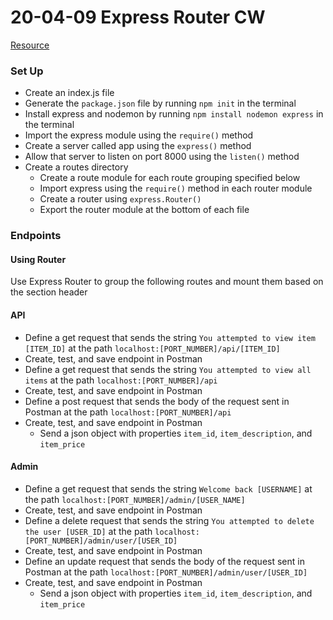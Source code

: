 # 20-04-09 Express Router CW

[Resource](https://developer.mozilla.org/en-US/docs/Learn/Server-side/Express_Nodejs/routes#Routes_primer)

### Set Up
- Create an index.js file
- Generate the `package.json` file by running `npm init` in the terminal
- Install express and nodemon by running `npm install nodemon express` in the terminal
- Import the express module using the `require()` method
- Create a server called app using the `express()` method
- Allow that server to listen on port 8000 using the `listen()` method
- Create a routes directory
    - Create a route module for each route grouping specified below
    - Import express using the `require()` method in each router module
    -  Create a router using `express.Router()`
    - Export the router module at the bottom of each file

### Endpoints
#### Using Router
Use Express Router to group the following routes and mount them based on the section header
#### API
- Define a get request that sends the string `You attempted to view item [ITEM_ID]` at the path `localhost:[PORT_NUMBER]/api/[ITEM_ID]`
- Create, test, and save endpoint in Postman
- Define a get request that sends the string `You attempted to view all items` at the path `localhost:[PORT_NUMBER]/api`
- Create, test, and save endpoint in Postman
- Define a post request that sends the body of the request sent in Postman at the path `localhost:[PORT_NUMBER]/api`
- Create, test, and save endpoint in Postman
    - Send a json object with properties `item_id`, `item_description`, and `item_price`

#### Admin
- Define a get request that sends the string `Welcome back [USERNAME]` at the path `localhost:[PORT_NUMBER]/admin/[USER_NAME]`
- Create, test, and save endpoint in Postman
- Define a delete request that sends the string `You attempted to delete the user [USER_ID]` at the path `localhost:[PORT_NUMBER]/admin/user/[USER_ID]`
- Create, test, and save endpoint in Postman
- Define an update request that sends the body of the request sent in Postman at the path `localhost:[PORT_NUMBER]/admin/user/[USER_ID]`
- Create, test, and save endpoint in Postman
    - Send a json object with properties `item_id`, `item_description`, and `item_price`
